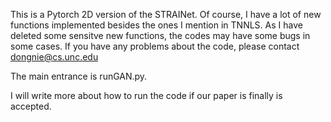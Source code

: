 This is a Pytorch 2D version of the STRAINet. Of course, I have a lot of new functions implemented besides the ones I mention in TNNLS.
As I have deleted some sensitve new functions, the codes may have some bugs in some cases. If you have any problems about the code, please contact dongnie@cs.unc.edu

The main entrance is runGAN.py.

I will write more about how to run the code if our paper is finally is accepted.
